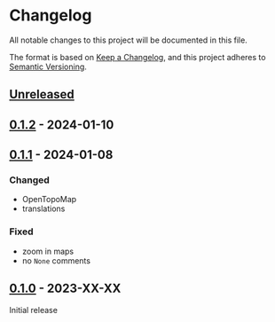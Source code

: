 # Changelog
All notable changes to this project will be documented in this file.

The format is based on [Keep a Changelog](https://keepachangelog.com/en/1.0.0/),
and this project adheres to [Semantic Versioning](https://semver.org/spec/v2.0.0.html).

## [Unreleased]

## [0.1.2] - 2024-01-10

## [0.1.1] - 2024-01-08

### Changed
* OpenTopoMap
* translations

### Fixed
* zoom in maps
* no `None` comments

## [0.1.0] - 2023-XX-XX

Initial release

[Unreleased]: https://github.com/fmatter/clld-etymology-plugin/compare/v0.0.1...HEAD
[0.1.2]: https://github.com/fmatter/clld-etymology-plugin/compare/v0.0.1...v0.0.1
[0.1.1]: https://github.com/fmatter/clld-etymology-plugin/compare/v0.0.1...v0.0.1
[0.1.0]: https://github.com/fmatter/clld-etymology-plugin/commit/insert_this_by_hand